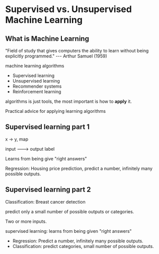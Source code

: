 # Supervised vs. Unsupervised Machine Learning

## What is Machine Learning

"Field of study that gives computers the ability to learn without being explicitly programmed." --- Arthur Samuel (1959)

machine learning algorithms
- Supervised learning
- Unsupervised learning
- Recommender systems
- Reinforcement learning

algorithms is just tools, the most important is how to **apply** it.

Practical advice for applying learning algorithms


## Supervised learning part 1

x -> y, map

input ---> output label

Learns from being give "right answers"

Regression: Housing price prediction, predict a number, infinitely many possible outputs.


## Supervised learning part 2

Classification: Breast cancer detection

predict only a small number of possible outputs or categories.

Two or more inputs.

supervised learning: learns from being given "right answers"
- Regression: Predict a number, infinitely many possible outputs.
- Classification: predict categories, small number of possible outputs.
